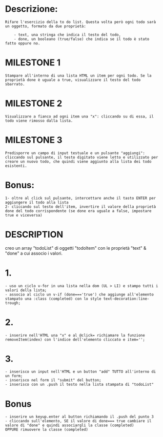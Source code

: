 # Descrizione:

    Rifare l'esercizio della to do list. Questa volta però ogni todo sarà un oggetto, formato da due proprietà:

        - text, una stringa che indica il testo del todo,
        - done, un booleano (true/false) che indica se il todo è stato fatto oppure no.

# MILESTONE 1

    Stampare all'interno di una lista HTML un item per ogni todo. Se la proprietà done è uguale a true, visualizzare il testo del todo sbarrato.

# MILESTONE 2

    Visualizzare a fianco ad ogni item una "x": cliccando su di essa, il todo viene rimosso dalla lista.

# MILESTONE 3

    Predisporre un campo di input testuale e un pulsante "aggiungi": cliccando sul pulsante, il testo digitato viene letto e utilizzato per creare un nuovo todo, che quindi viene aggiunto alla lista dei todo esistenti.

# Bonus:

    1- oltre al click sul pulsante, intercettare anche il tasto ENTER per aggiungere il todo alla lista
    2- cliccando sul testo dell'item, invertire il valore della proprietà done del todo corrispondente (se done era uguale a false, impostare true e viceversa)

# DESCRIPTION

creo un array "todoList" di oggetti "todoItem" con le proprietà "text" & "done" a cui associo i valori.

# 1.

    - uso un ciclo v-for in una lista nella dom (UL > LI) e stampo tutti i valori della lista;
    - associo al ciclo un v-if (done==='true') che aggiunge all'elemento stampato una :class (completed) con lo style text-decoration:line-trough;

# 2.

    - inserire nell'HTML una "x" e al @click= richiamare la funzione removeItem(index) con l'indice dell'elemento cliccato e item='';

# 3.

    - inserisco un input nell'HTML e un button "add" TUTTO all'interno di un form;
    - inserisco nel form il "submit" del button;
    - inserisco con un .push il testo nella lista stampata di "todoList"

# Bonus

    - inserire un keyup.enter al button richiamando il .push del punto 3
    - cliccando sull'elemento, SE il valore di done=== true cambiare il valore di "done" e quindi associargli la classe (completed)
    OPPURE rimuovere la classe (completed)
